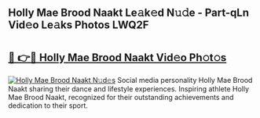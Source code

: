 ## Holly Mae Brood Naakt Le𝚊k𝚎d N𝚞𝚍e - Part-qLn Vid𝚎o Le𝚊ks Photos LWQ2F

# <h2><a href="http://fb62zmd.evod.top/?m=Holly+Mae+Brood+Naakt">🔗 👉🔴 Holly Mae Brood Naakt Vid𝚎o Ph𝚘t𝚘s</a></h2>

[![Holly Mae Brood Naakt N𝚞d𝚎s](https://i.imgur.com/8V9OHl7.gif)](http://fb62zmd.evod.top/?m=Holly+Mae+Brood+Naakt)
Social media personality Holly Mae Brood Naakt sharing their dance and lifestyle experiences. Inspiring athlete Holly Mae Brood Naakt, recognized for their outstanding achievements and dedication to their sport. 
